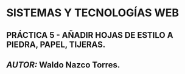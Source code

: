 SISTEMAS Y TECNOLOGÍAS WEB
==========================

PRÁCTICA 5 - AÑADIR HOJAS DE ESTILO A PIEDRA, PAPEL, TIJERAS.
-------------------------------------------------------------
*AUTOR:* Waldo Nazco Torres.
---

